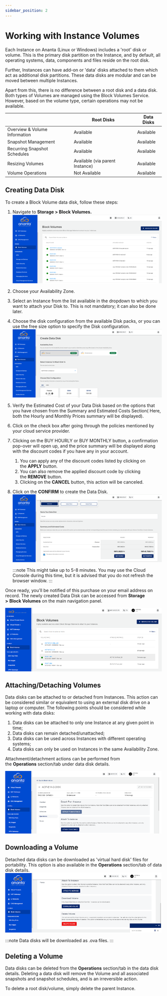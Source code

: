 ```yaml
---
sidebar_position: 2
---
```

# Working with Instance Volumes

Each Instance on Ananta (Linux or Windows) includes a 'root' disk or volume. This is the primary disk partition on the Instance, and by default, all operating systems, data, components and files reside on the root disk.

Further, Instances can have add-on or 'data' disks attached to them which act as additional disk partitions. These data disks are modular and can be moved between multiple Instances.

Apart from this, there is no difference between a root disk and a data disk. Both types of Volumes are managed using the Block Volumes Service. However, based on the volume type, certain operations may not be available.

||Root Disks|Data Disks|
|---|---|---|
|Overview & Volume Information|Available|Available|
|Snapshot Management|Available|Available|
|Recurring Snapshot Schedules|Available|Available|
|Resizing Volumes|Available (via parent Instance)|Available|
|Volume Operations|Not Available|Available|

## Creating Data Disk

To create a Block Volume data disk, follow these steps:

1. Navigate to **Storage > Block Volumes.**
	![New Block Volume](img/BlockVolume1.png)
2. Choose your Availability Zone.
3. Select an Instance from the list available in the dropdown to which you want to attach your Disk to. This is not mandatory; it can also be done later.
4. Choose the disk configuration from the available Disk packs, or you can use the free size option to specify the Disk configuration.
   ![Create Data Disk](img/BlockVolume2.png)
5. Verify the Estimated Cost of your Data Disk based on the options that you have chosen from the Summary and Estimated Costs Section( Here, both the Hourly and Monthly Prices summary will be displayed).
6. Click on the check box after going through the policies mentioned by your cloud service provider.
7. Clicking on the BUY HOURLY or BUY MONTHLY button, a confirmation pop-over will open up, and the price summary will be displayed along with the discount codes if you have any in your account. 
    1. You can apply any of the discount codes listed by clicking on the **APPLY** button. 
    2. You can also remove the applied discount code by clicking the **REMOVE** button. 
    3. Clicking on the **CANCEL** button, this action will be canceled.
8. Click on the **CONFIRM** to create the Data Disk.
   ![Name your data disk](img/BlockVolume3.png)

	:::note
	This might take up to 5-8 minutes. You may use the Cloud Console during this time, but it is advised that you do not refresh the browser window.
	:::

Once ready, you’ll be notified of this purchase on your email address on record. The newly created Data Disk can be accessed from **Storage >** **Block Volumes** on the main navigation panel.

![Working with Instance Volumes](img/WorkingwithInstanceVolumes2.png)

## Attaching/Detaching Volumes

Data disks can be attached to or detached from Instances. This action can be considered similar or equivalent to using an external disk drive on a laptop or computer. The following points should be considered while working with data disks:

1. Data disks can be attached to only one Instance at any given point in time;
2. Data disks can remain detached/unattached;
3. Data disks can be used across Instances with different operating systems;
4. Data disks can only be used on Instances in the same Availability Zone.

Attachment/detachment actions can be performed from the **Operations** section/tab under data disk details.

![Working with Instance Volumes](img/WorkingwithInstanceVolumes3.png)

## Downloading a Volume

Detached data disks can be downloaded as 'virtual hard disk' files for portability. This option is also available in the **Operations** section/tab of data disk details.
![ Working with Instances ](img/WorkingwithInstanceVolumes4.png)

:::note
Data disks will be downloaded as .ova files.
:::

## Deleting a Volume

Data disks can be deleted from the **Operations** section/tab in the data disk details. Deleting a data disk will remove the Volume and all associated snapshots and snapshot schedules, and is an irreversible action.

To delete a root disk/volume, simply delete the parent Instance.


